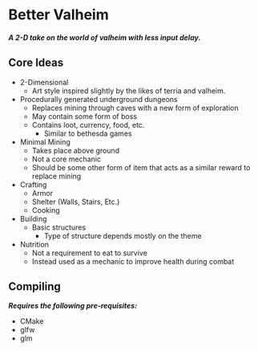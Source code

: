 # Better Valheim

##### A 2-D take on the world of valheim with less input delay.

## Core Ideas
- 2-Dimensional
  - Art style inspired slightly by the likes of terria and valheim.
- Procedurally generated underground dungeons
   - Replaces mining through caves with a new form of exploration
   - May contain some form of boss
   - Contains loot, currency, food, etc.
      - Similar to bethesda games 
- Minimal Mining
  - Takes place above ground
  - Not a core mechanic
  - Should be some other form of item that acts as a similar reward to replace mining
- Crafting
    - Armor
    - Shelter (Walls, Stairs, Etc.)
    - Cooking
- Building
  - Basic structures
     - Type of structure depends mostly on the theme
- Nutrition
   - Not a requirement to eat to survive
   - Instead used as a mechanic to improve health during combat

## Compiling
***Requires the following pre-requisites:***
 - CMake
 - glfw
 - glm

